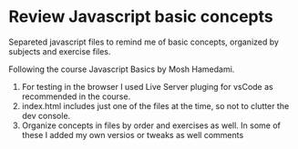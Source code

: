 # Review Javascript basic concepts

Separeted javascript files to remind me of basic concepts, organized by subjects and exercise files.

Following the course Javascript Basics by Mosh Hamedami.

1. For testing in the browser I used Live Server pluging for vsCode as recommended in the course.
2. index.html includes just one of the files at the time, so not to clutter the dev console.
3. Organize concepts in files by order and exercises as well. In some of these I added my own versios or tweaks as well comments

